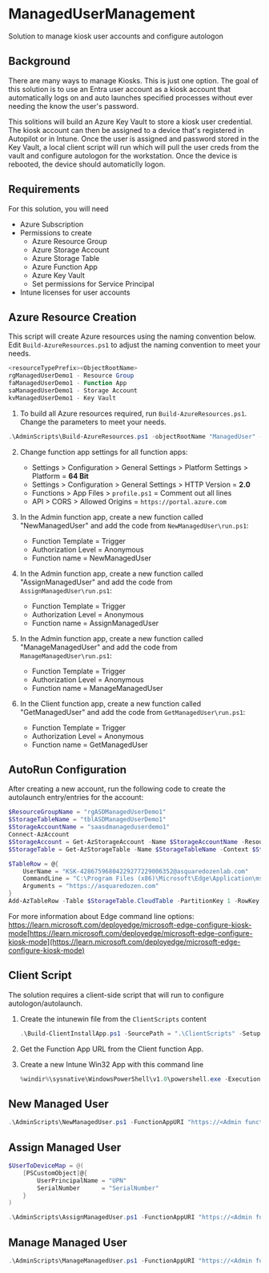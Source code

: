 # ManagedUserManagement

Solution to manage kiosk user accounts and configure autologon

## Background

There are many ways to manage Kiosks. This is just one option. The goal of this solution is to use an Entra user account as a kiosk account that automatically logs on and auto launches specified processes without ever needing the know the user's password.

This solitions will build an Azure Key Vault to store a kiosk user credential. The kiosk account can then be assigned to a device that's registered in Autopilot or in Intune. Once the user is assigned and password stored in the Key Vault, a local client script will run which will pull the user creds from the vault and configure autologon for the workstation. Once the device is rebooted, the device should automaticlly logon.

## Requirements

For this solution, you will need

- Azure Subscription
- Permissions to create
  - Azure Resource Group
  - Azure Storage Account
  - Azure Storage Table
  - Azure Function App
  - Azure Key Vault
  - Set permissions for Service Principal
- Intune licenses for user accounts

## Azure Resource Creation

This script will create Azure resources using the naming convention below. Edit `Build-AzureResources.ps1` to adjust the naming convention to meet your needs.

```powershell
<resourceTypePrefix><ObjectRootName>
rgManagedUserDemo1 - Resource Group
faManagedUserDemo1 - Function App
saManagedUserDemo1 - Storage Account
kvManagedUserDemo1 - Key Vault
```

1. To build all Azure resources required, run `Build-AzureResources.ps1`. Change the parameters to meet your needs.

  ```powershell
  .\AdminScripts\Build-AzureResources.ps1 -objectRootName "ManagedUser" -DomainName "asquaredozenlab.com" -LicenseGroupName "License" -GroupTag "Kiosk" -UPNPrefix "KSK"
  ```

2. Change function app settings for all function apps:

   - Settings > Configuration > General Settings > Platform Settings > Platform = **64 Bit**
   - Settings > Configuration > General Settings > HTTP Version = **2.0**
   - Functions > App Files > `profile.ps1` = Comment out all lines
   - API > CORS > Allowed Origins = `https://portal.azure.com`

3. In the Admin function app, create a new function called "NewManagedUser" and add the code from `NewManagedUser\run.ps1`:

   - Function Template = Trigger
   - Authorization Level = Anonymous
   - Function name = NewManagedUser

4. In the Admin function app, create a new function called "AssignManagedUser" and add the code from `AssignManagedUser\run.ps1`:

   - Function Template = Trigger
   - Authorization Level = Anonymous
   - Function name = AssignManagedUser

5. In the Admin function app, create a new function called "ManageManagedUser" and add the code from `ManageManagedUser\run.ps1`:

   - Function Template = Trigger
   - Authorization Level = Anonymous
   - Function name = ManageManagedUser

6. In the Client function app, create a new function called "GetManagedUser" and add the code from `GetManagedUser\run.ps1`:

   - Function Template = Trigger
   - Authorization Level = Anonymous
   - Function name = GetManagedUser

## AutoRun Configuration

After creating a new account, run the following code to create the autolaunch entry/entries for the account:

```powershell
$ResourceGroupName = "rgASDManagedUserDemo1"
$StorageTableName = "tblASDManagedUserDemo1"
$StorageAccountName = "saasdmanageduserdemo1"
Connect-AzAccount
$StorageAccount = Get-AzStorageAccount -Name $StorageAccountName -ResourceGroupName $ResourceGroupName
$StorageTable = Get-AzStorageTable -Name $StorageTableName -Context $StorageAccount.Context

$TableRow = @{
    UserName = "KSK-42867596804229277229006352@asquaredozenlab.com"
    CommandLine = "C:\Program Files (x86)\Microsoft\Edge\Application\msedge.exe"
    Arguments = "https://asquaredozen.com"
}
Add-AzTableRow -Table $StorageTable.CloudTable -PartitionKey 1 -RowKey (New-Guid).Guid -Property $TableRow
```

For more information about Edge command line options: https://learn.microsoft.com/deployedge/microsoft-edge-configure-kiosk-mode[https://learn.microsoft.com/deployedge/microsoft-edge-configure-kiosk-mode](https://learn.microsoft.com/deployedge/microsoft-edge-configure-kiosk-mode)

## Client Script

The solution requires a client-side script that will run to configure autologon/autolaunch.

1. Create the intunewin file from the `ClientScripts` content

     ```powershell
     .\Build-ClientInstallApp.ps1 -SourcePath = ".\ClientScripts" -SetupFile = "install.ps1" -OutputFolder = ".\Win32"`
     ```

2. Get the Function App URL from the Client function App.
3. Create a new Intune Win32 App with this command line

    ```powershell
    %windir%\sysnative\WindowsPowerShell\v1.0\powershell.exe -ExecutionPolicy Bypass -NoProfile -NonInteractive -File "install.ps1" -Uri "<CLIENT FUNCTION APP COMMAND LINE FROM STEP 2>"
    ```

## New Managed User

  ```powershell
  .\AdminScripts\NewManagedUser.ps1 -FunctionAppURI "https://<Admin function App URL>" -DeviceSerialNumbers @('ABCD1245''FEWE2343') 
  ```

## Assign Managed User

  ```powershell
  $UserToDeviceMap = @(
      [PSCustomObject]@{
          UserPrincipalName = "UPN"
          SerialNumber      = "SerialNumber"
      }
  )
  
  .\AdminScripts\AssignManagedUser.ps1 -FunctionAppURI "https://<Admin function App URL>" -UserToDeviceMap $UserToDeviceMap
  ```

## Manage Managed User

  ```powershell
  .\AdminScripts\ManageManagedUser.ps1 -FunctionAppURI "https://<Admin function App URL>" -UserPrincipalName "MyUPN" -Password "MyPassword"
  ```
